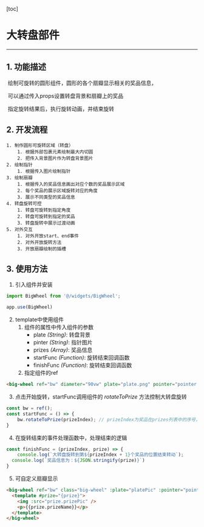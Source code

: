 [toc]
# 大转盘部件

---

## 1. 功能描述

​	绘制可旋转的圆形组件，圆形的各个扇瓣显示相关的奖品信息，

​	可以通过传入props设置转盘背景和扇瓣上的奖品

​	指定旋转结果后，执行旋转动画，并结束旋转

## 2. 开发流程

 	1. 制作圆形可旋转区域（转盘）
      	1. 根据外部包裹元素绘制最大内切圆
      	2. 把传入背景图片作为转盘背景图片
 	2. 绘制指针
      	1. 根据传入图片绘制指针
 	3. 绘制扇瓣
      	1. 根据传入的奖品信息画出对应个数的奖品展示区域
      	2. 每个奖品的展示区域旋转对应的角度
      	3. 展示不同类型的奖品信息
 	4. 转盘旋转可控
      	1. 转盘可旋转到指定角度
      	2. 转盘可旋转到指定的奖品
      	3. 转盘旋转中展示过渡动画
 	5. 对外交互
      	1. 对外开放start、end事件
      	2. 对外开放旋转方法
      	3. 开放扇瓣绘制的插槽

## 3. 使用方法

1. 引入组件并安装

```javascript
import BigWheel from '@/widgets/BigWheel';

app.use(BigWheel)
```

2. template中使用组件
   1. 组件的属性中传入组件的参数
      * plate _(String)_: 转盘背景
      * pinter _(String)_: 指针图片
      * prizes _(Array)_: 奖品信息
      * startFunc _(Function)_: 旋转结束回调函数
      * finishFunc _(Function)_: 旋转结束回调函数
   2. 指定组件的ref

```html
<big-wheel ref="bw" diameter="90vw" plate="plate.png" pointer="pointer.png" :prizes="prizes" @rotate-start="startFunc" @rotate-over="finishFunc" />
```

3. 点击开始旋转，startFunc调用组件的 _rotateToPrize_ 方法控制大转盘旋转

```javascript
const bw = ref();
const startFunc = () => {
	bw.rotateToPrize(prizeIndex); // prizeIndex为奖品在prizes列表中的序号，从0开始 
}
```

4. 在旋转结束的事件处理函数中，处理结束的逻辑

```javascript
const finishFunc = (prizeIndex, prize) => {
	console.log(`大转盘旋转到第${prizeIndex + 1}个奖品的位置结束转动`);
  console.log(`奖品信息为：${JSON.stringify(prize)}`)
}
```

5. 可自定义扇瓣显示

```html
<big-wheel ref="bw" class="big-wheel" :plate="platePic" :pointer="pointerPic" :prizes="prizes" @rotate-start="startFunc"  @rotate-over="finishFunc">
  <template #prize="{prize}">
    <img :src="prize.prizePic" />
    <p>{{prize.prizeName}}</p>
  </template>
</big-wheel>

